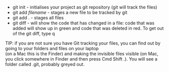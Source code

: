
* git init    -  initialises your project as git repository (git will track the files)
* git add *filename*  - stages a new file to be tracked by git
* git add .   -  stages all files
* git diff    -  will show the code that has changed in a file: code that was added will show up in green and code that was deleted in red. To get out of the git diff, type q


TIP: if you are not sure you have Git tracking your files, you can find out by going to your folders and files on your laptop  
(on a Mac this is the Finder) and making the invisible files visible (on Mac, you click somewhere in Finder and then press Cmd Shift .). You will see a folder called .git, probably greyed out.